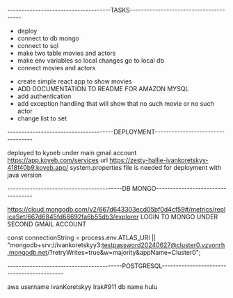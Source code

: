 -------------------------------------TASKS---------------------------------------

+ deploy
+ connect to db mongo
+ connect to sql 
+ make two table movies and actors
+ make env variables so local changes go to local db
+ connect movies and actors
- create simple react app to show movies
- ADD DOCUMENTATION TO README FOR AMAZON MYSQL
- add authentication
- add exception handling that will show that no such movie or no such actor
- change list to set

--------------------------------------DEPLOYMENT----------------------------------


deployed to kyoeb under main gmail account
https://app.koyeb.com/services
url https://zesty-hallie-ivankoretskyy-418f40b9.koyeb.app/
system.properties file is needed for deployment with java version

-----------------------------------------DB MONGO----------------------------------

https://cloud.mongodb.com/v2/667d643303ecd05bf0d4cf59#/metrics/replicaSet/667d6845fd66692fa6b55db3/explorer
LOGIN TO MONGO UNDER SECOND GMAIL ACCOUNT

const connectionString = process.env.ATLAS_URI || "mongodb+srv://ivankoretskyy3:testpassword20240627@cluster0.vzvonrh.mongodb.net/?retryWrites=true&w=majority&appName=Cluster0";



-----------------------------------------POSTGRESQL-------------------------------------------

aws
username
ivanKoretskyy
Irak#911
db name hulu